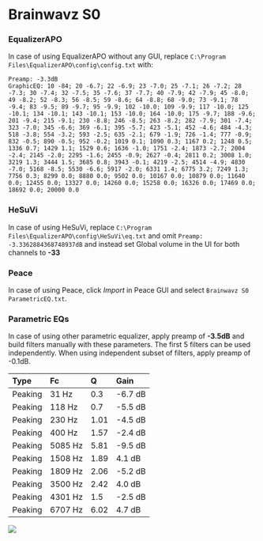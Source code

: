 # Brainwavz S0

### EqualizerAPO
In case of using EqualizerAPO without any GUI, replace `C:\Program Files\EqualizerAPO\config\config.txt`
with:
```
Preamp: -3.3dB
GraphicEQ: 10 -84; 20 -6.7; 22 -6.9; 23 -7.0; 25 -7.1; 26 -7.2; 28 -7.3; 30 -7.4; 32 -7.5; 35 -7.6; 37 -7.7; 40 -7.9; 42 -7.9; 45 -8.0; 49 -8.2; 52 -8.3; 56 -8.5; 59 -8.6; 64 -8.8; 68 -9.0; 73 -9.1; 78 -9.4; 83 -9.5; 89 -9.7; 95 -9.9; 102 -10.0; 109 -9.9; 117 -10.0; 125 -10.1; 134 -10.1; 143 -10.1; 153 -10.0; 164 -10.0; 175 -9.7; 188 -9.6; 201 -9.4; 215 -9.1; 230 -8.8; 246 -8.5; 263 -8.2; 282 -7.9; 301 -7.4; 323 -7.0; 345 -6.6; 369 -6.1; 395 -5.7; 423 -5.1; 452 -4.6; 484 -4.3; 518 -3.8; 554 -3.2; 593 -2.5; 635 -2.1; 679 -1.9; 726 -1.4; 777 -0.9; 832 -0.5; 890 -0.5; 952 -0.2; 1019 0.1; 1090 0.3; 1167 0.2; 1248 0.5; 1336 0.7; 1429 1.1; 1529 0.6; 1636 -1.0; 1751 -2.4; 1873 -2.7; 2004 -2.4; 2145 -2.0; 2295 -1.6; 2455 -0.9; 2627 -0.4; 2811 0.2; 3008 1.0; 3219 1.3; 3444 1.5; 3685 0.8; 3943 -0.1; 4219 -2.5; 4514 -4.9; 4830 -7.0; 5168 -8.5; 5530 -6.6; 5917 -2.0; 6331 1.4; 6775 3.2; 7249 1.3; 7756 0.3; 8299 0.0; 8880 0.0; 9502 0.0; 10167 0.0; 10879 0.0; 11640 0.0; 12455 0.0; 13327 0.0; 14260 0.0; 15258 0.0; 16326 0.0; 17469 0.0; 18692 0.0; 20000 0.0
```

### HeSuVi
In case of using HeSuVi, replace `C:\Program Files\EqualizerAPO\config\HeSuVi\eq.txt` and omit `Preamp:
-3.3362884368748937dB` and instead set Global volume in the UI for both channels to **-33**

### Peace
In case of using Peace, click *Import* in Peace GUI and select `Brainwavz S0 ParametricEQ.txt`.

### Parametric EQs
In case of using other parametric equalizer, apply preamp of **-3.5dB** and build filters manually
with these parameters. The first 5 filters can be used independently.
When using independent subset of filters, apply preamp of -0.1dB.

| Type    | Fc      |    Q | Gain    |
|:--------|:--------|:-----|:--------|
| Peaking | 31 Hz   | 0.3  | -6.7 dB |
| Peaking | 118 Hz  | 0.7  | -5.5 dB |
| Peaking | 230 Hz  | 1.01 | -4.5 dB |
| Peaking | 400 Hz  | 1.57 | -2.4 dB |
| Peaking | 5085 Hz | 5.81 | -9.5 dB |
| Peaking | 1508 Hz | 1.89 | 4.1 dB  |
| Peaking | 1809 Hz | 2.06 | -5.2 dB |
| Peaking | 3500 Hz | 2.42 | 4.0 dB  |
| Peaking | 4301 Hz | 1.5  | -2.5 dB |
| Peaking | 6707 Hz | 6.02 | 4.7 dB  |

![](https://raw.githubusercontent.com/jaakkopasanen/AutoEq/master/results/innerfidelity/sbaf-serious/Brainwavz%20S0/Brainwavz%20S0.png)